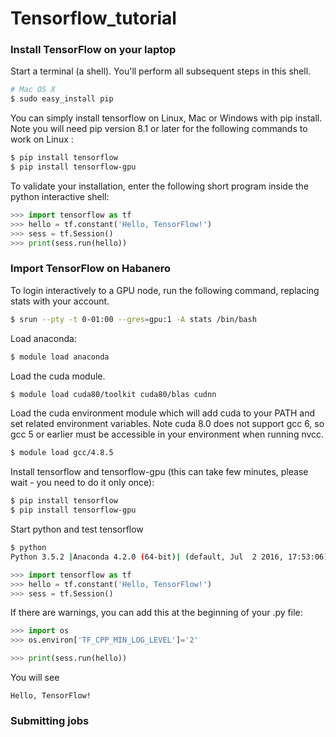 # Tensorflow_tutorial

### Install TensorFlow on your laptop

Start a terminal (a shell). You'll perform all subsequent steps in this shell.
```bash
# Mac OS X
$ sudo easy_install pip
```
You can simply install tensorflow on Linux, Mac or Windows with pip install. Note you will need pip version 8.1 or later for the following commands to work on Linux :
```bash
$ pip install tensorflow
$ pip install tensorflow-gpu
```
To validate your installation, enter the following short program inside the python interactive shell:
```python
>>> import tensorflow as tf
>>> hello = tf.constant('Hello, TensorFlow!')
>>> sess = tf.Session()
>>> print(sess.run(hello))
```

### Import TensorFlow on Habanero
To login interactively to a GPU node, run the following command, replacing stats with your account.
```bash
$ srun --pty -t 0-01:00 --gres=gpu:1 -A stats /bin/bash
```

Load anaconda:
```bash
$ module load anaconda
```
Load the cuda module.
```bash
$ module load cuda80/toolkit cuda80/blas cudnn
```
Load the cuda environment module which will add cuda to your PATH and set related environment variables. Note cuda 8.0 does not support gcc 6, so gcc 5 or earlier must be accessible in your environment when running nvcc.  
```bash 
$ module load gcc/4.8.5
```
Install tensorflow and tensorflow-gpu (this can take few minutes, please wait - you need to do it only once):
```bash
$ pip install tensorflow
$ pip install tensorflow-gpu 
```
Start python and test tensorflow
```bash
$ python
Python 3.5.2 |Anaconda 4.2.0 (64-bit)| (default, Jul  2 2016, 17:53:06) 
```

```python
>>> import tensorflow as tf
>>> hello = tf.constant('Hello, TensorFlow!')
>>> sess = tf.Session()
```

If there are warnings, you can add this at the beginning of your .py file:
```python
>>> import os
>>> os.environ['TF_CPP_MIN_LOG_LEVEL']='2'
```

``` python
>>> print(sess.run(hello))
```
You will see
```
Hello, TensorFlow!
```

### Submitting jobs
